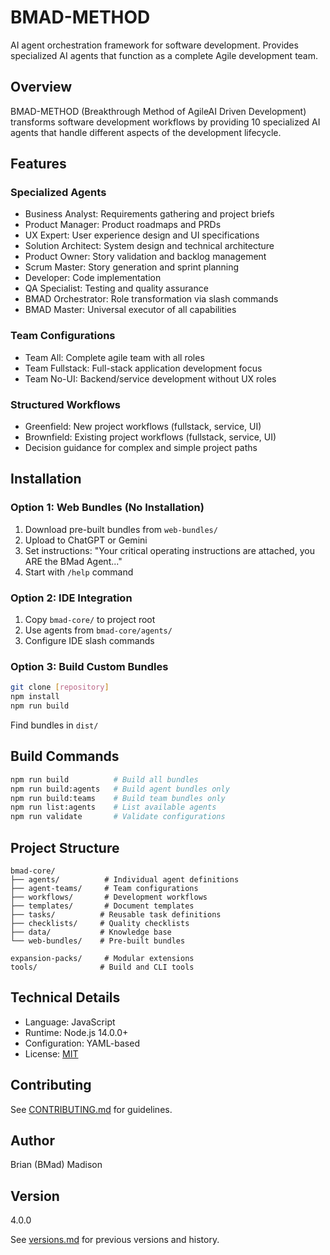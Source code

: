 # BMAD-METHOD

AI agent orchestration framework for software development. Provides specialized AI agents that function as a complete Agile development team.

## Overview

BMAD-METHOD (Breakthrough Method of AgileAI Driven Development) transforms software development workflows by providing 10 specialized AI agents that handle different aspects of the development lifecycle.

## Features

### Specialized Agents

- Business Analyst: Requirements gathering and project briefs
- Product Manager: Product roadmaps and PRDs
- UX Expert: User experience design and UI specifications
- Solution Architect: System design and technical architecture
- Product Owner: Story validation and backlog management
- Scrum Master: Story generation and sprint planning
- Developer: Code implementation
- QA Specialist: Testing and quality assurance
- BMAD Orchestrator: Role transformation via slash commands
- BMAD Master: Universal executor of all capabilities

### Team Configurations

- Team All: Complete agile team with all roles
- Team Fullstack: Full-stack application development focus
- Team No-UI: Backend/service development without UX roles

### Structured Workflows

- Greenfield: New project workflows (fullstack, service, UI)
- Brownfield: Existing project workflows (fullstack, service, UI)
- Decision guidance for complex and simple project paths

## Installation

### Option 1: Web Bundles (No Installation)

1. Download pre-built bundles from `web-bundles/`
2. Upload to ChatGPT or Gemini
3. Set instructions: "Your critical operating instructions are attached, you ARE the BMad Agent..."
4. Start with `/help` command

### Option 2: IDE Integration

1. Copy `bmad-core/` to project root
2. Use agents from `bmad-core/agents/`
3. Configure IDE slash commands

### Option 3: Build Custom Bundles

```bash
git clone [repository]
npm install
npm run build
```

Find bundles in `dist/`

## Build Commands

```bash
npm run build          # Build all bundles
npm run build:agents   # Build agent bundles only
npm run build:teams    # Build team bundles only
npm run list:agents    # List available agents
npm run validate       # Validate configurations
```

## Project Structure

```
bmad-core/
├── agents/          # Individual agent definitions
├── agent-teams/     # Team configurations
├── workflows/       # Development workflows
├── templates/       # Document templates
├── tasks/          # Reusable task definitions
├── checklists/     # Quality checklists
├── data/           # Knowledge base
└── web-bundles/    # Pre-built bundles

expansion-packs/     # Modular extensions
tools/              # Build and CLI tools
```

## Technical Details

- Language: JavaScript
- Runtime: Node.js 14.0.0+
- Configuration: YAML-based
- License: [MIT](LICENSE)

## Contributing

See [CONTRIBUTING.md](CONTRIBUTING.md) for guidelines.

## Author

Brian (BMad) Madison

## Version

4.0.0

See [versions.md](docs/versions.md) for previous versions and history.
